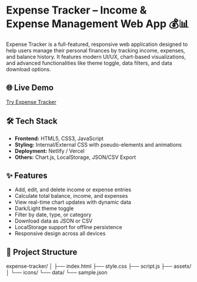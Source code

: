 # Expense Tracker – Income & Expense Management Web App 💰📊

Expense Tracker is a full-featured, responsive web application designed to help users manage their personal finances by tracking income, expenses, and balance history. It features modern UI/UX, chart-based visualizations, and advanced functionalities like theme toggle, data filters, and data download options.

## 🌐 Live Demo
[Try Expense Tracker](https://royz-expense.netlify.app)

## 🛠️ Tech Stack

- **Frontend:** HTML5, CSS3, JavaScript
- **Styling:** Internal/External CSS with pseudo-elements and animations
- **Deployment:** Netlify / Vercel
- **Others:** Chart.js, LocalStorage, JSON/CSV Export

## ✨ Features

- Add, edit, and delete income or expense entries
- Calculate total balance, income, and expenses
- View real-time chart updates with dynamic data
- Dark/Light theme toggle
- Filter by date, type, or category
- Download data as JSON or CSV
- LocalStorage support for offline persistence
- Responsive design across all devices

## 📁 Project Structure

expense-tracker/
│
├── index.html
├── style.css
├── script.js
├── assets/
│ └── icons/
└── data/
└── sample.json
